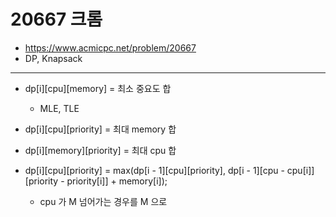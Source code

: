 # 20667 크롬

- https://www.acmicpc.net/problem/20667
- DP, Knapsack
---
- dp[i][cpu][memory] = 최소 중요도 합
    - MLE, TLE
- dp[i][cpu][priority] = 최대 memory 합
- dp[i][memory][priority] = 최대 cpu 합

- dp[i][cpu][priority] = max(dp[i - 1][cpu][priority], dp[i - 1][cpu - cpu[i]][priority - priority[i]] + memory[i]);
    - cpu 가 M 넘어가는 경우를 M 으로